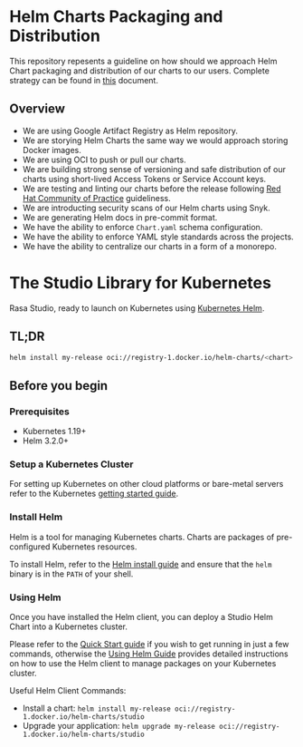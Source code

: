 # Helm Charts Packaging and Distribution

This repository repesents a guideline on how should we approach Helm Chart packaging and distribution of our charts to our users.
Complete strategy can be found in [this](https://www.notion.so/rasa/Helm-Distribution-Strategy-a5bbd0c3722e44ee8baae16b08891175) document.

## Overview
- We are using Google Artifact Registry as Helm repository.
- We are storying Helm Charts the same way we would approach storing Docker images.
- We are using OCI to push or pull our charts.
- We are building strong sense of versioning and safe distribution of our charts using short-lived Access Tokens or Service Account keys.
- We are testing and linting our charts before the release following [Red Hat Community of Practice](https://redhat-cop.github.io/ci/linting-testing-helm-charts.html) guideliness.
- We are introducting security scans of our Helm charts using Snyk.
- We are generating Helm docs in pre-commit format.
- We have the ability to enforce `Chart.yaml` schema configuration.
- We have the ability to enforce YAML style standards across the projects.
- We have the ability to centralize our charts in a form of a monorepo.

# The Studio Library for Kubernetes

Rasa Studio, ready to launch on Kubernetes using [Kubernetes Helm](https://github.com/helm/helm).

## TL;DR

```bash
helm install my-release oci://registry-1.docker.io/helm-charts/<chart>
```

## Before you begin

### Prerequisites

- Kubernetes 1.19+
- Helm 3.2.0+

### Setup a Kubernetes Cluster

For setting up Kubernetes on other cloud platforms or bare-metal servers refer to the Kubernetes [getting started guide](https://kubernetes.io/docs/getting-started-guides/).

### Install Helm

Helm is a tool for managing Kubernetes charts. Charts are packages of pre-configured Kubernetes resources.

To install Helm, refer to the [Helm install guide](https://github.com/helm/helm#install) and ensure that the `helm` binary is in the `PATH` of your shell.

### Using Helm

Once you have installed the Helm client, you can deploy a Studio Helm Chart into a Kubernetes cluster.

Please refer to the [Quick Start guide](https://helm.sh/docs/intro/quickstart/) if you wish to get running in just a few commands, otherwise the [Using Helm Guide](https://helm.sh/docs/intro/using_helm/) provides detailed instructions on how to use the Helm client to manage packages on your Kubernetes cluster.

Useful Helm Client Commands:

- Install a chart: `helm install my-release oci://registry-1.docker.io/helm-charts/studio`
- Upgrade your application: `helm upgrade my-release oci://registry-1.docker.io/helm-charts/studio`
